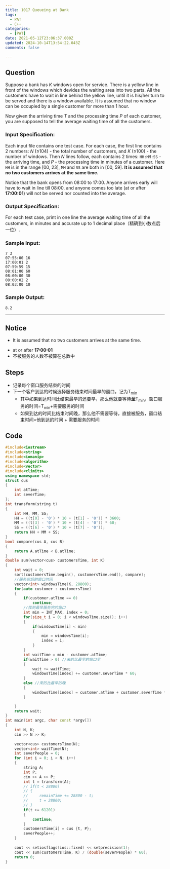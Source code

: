 ```yaml
---
title: 1017 Queueing at Bank
tags:
  - PAT
  - C++
categories:
  - [PAT]
date: 2021-05-12T23:06:37.000Z
updated: 2024-10-14T13:54:22.043Z
comments: false

---
```

## Question

Suppose a bank has *K* windows open for service. There is a yellow line in front of the windows which devides the waiting area into two parts. All the customers have to wait in line behind the yellow line, until it is his/her turn to be served and there is a window available. It is assumed that no window can be occupied by a single customer for more than 1 hour.

Now given the arriving time *T* and the processing time *P* of each customer, you are supposed to tell the average waiting time of all the customers.
<!--more-->
### Input Specification:

Each input file contains one test case. For each case, the first line contains 2 numbers: *N* (≤104) - the total number of customers, and *K* (≤100) - the number of windows. Then *N* lines follow, each contains 2 times: `HH:MM:SS` - the arriving time, and *P* - the processing time in minutes of a customer. Here `HH` is in the range [00, 23], `MM` and `SS` are both in [00, 59]. **It is assumed that no two customers arrives at the same time.**

Notice that the bank opens from 08:00 to 17:00. Anyone arrives early will have to wait in line till 08:00, and anyone comes too late (at or after **17:00:01**) will not be served nor counted into the average.

### Output Specification:

For each test case, print in one line the average waiting time of all the customers, in minutes and accurate up to 1 decimal place（精确到小数点后一位）.

### Sample Input:

```in
7 3
07:55:00 16
17:00:01 2
07:59:59 15
08:01:00 60
08:00:00 30
08:00:02 2
08:03:00 10
```

### Sample Output:

```out
8.2
```

-----

## Notice

- It is assumed that no two customers arrives at the same time.

+ at or after **17:00:01**
+ 不被服务的人数不被算在总数中

## Steps

+ 记录每个窗口服务结束的时间
+ 下一个客户到达的时候选择服务结束时间最早的窗口，记为T<sub>min</sub>
  + 其中如果到达时间比结束最早的还要早，那么他就要等待**至**T<sub>min</sub>，窗口服务的时间=T<sub>min</sub>+需要服务的时间
  + 如果到达的时间比结束时间晚，那么他不需要等待，直接被服务，窗口结束时间=他到达的时间 + 需要服务的时间

## Code

```c++
#include<iostream>
#include<string>
#include<iomanip>
#include<algorithm>
#include<vector>
#include<climits>
using namespace std;
struct cus
{
    int atTime;
    int severTime;
};
int transform(string t)
{
    int HH, MM, SS;
    HH = ((t[0] - '0') * 10 + (t[1] - '0')) * 3600;
    MM = ((t[3] - '0') * 10 + (t[4] - '0')) * 60;
    SS = ((t[6] - '0') * 10 + (t[7] - '0'));
    return HH + MM + SS;
}
bool compare(cus A, cus B)
{
    return A.atTime < B.atTime;
}
double sum(vector<cus> customersTime, int K)
{
    int wait = 0;
    sort(customersTime.begin(), customersTime.end(), compare);
    //服务完后的窗口时间
    vector<int> windowsTime(K, 28800);
    for(auto customer : customersTime)
    {
        if(customer.atTime == 0)
            continue;
        //找到最早服务完的窗口
        int min = INT_MAX, index = 0;
        for(size_t i = 0; i < windowsTime.size(); i++)
        {
            if(windowsTime[i] < min)
            {
                min = windowsTime[i];
                index = i;
            }
        }
        int waitTime = min - customer.atTime;
        if(waitTime > 0) //来的比最早的窗口早
        {
            wait += waitTime;
            windowsTime[index] += customer.severTime * 60;
        }
        else //来的比最早的晚
        {
            windowsTime[index] = customer.atTime + customer.severTime * 60;
        }

    }
    return wait;
}
int main(int argc, char const *argv[])
{
    int N, K;
    cin >> N >> K;
    
    vector<cus> customersTime(N);
    vector<int> waitTime(N);
    int severPeople = 0;
    for (int i = 0; i < N; i++)
    {
        string A;
        int P;
        cin >> A >> P;
        int t = transform(A);
        // if(t < 28800)
        // {
        //     remainTime += 28800 - t;
        //     t = 28800;    
        // }
        if(t >= 61201)
        {
            continue;
        }
        customersTime[i] = cus {t, P};
        severPeople++;
    }
    
    cout << setiosflags(ios::fixed) << setprecision(1);
    cout << sum(customersTime, K) / (double(severPeople) * 60);
    return 0;
}
```